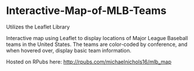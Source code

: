# Interactive-Map-of-MLB-Teams
Utilizes the Leaflet Library

Interactive map using Leaflet to display locations of Major League Baseball teams in the United States. The teams are color-coded by conference, and when hovered over, display basic team information.

Hosted on RPubs here: http://rpubs.com/michaelnichols16/mlb_map
